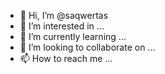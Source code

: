 - 👋 Hi, I’m @saqwertas
- 👀 I’m interested in ...
- 🌱 I’m currently learning ...
- 💞️ I’m looking to collaborate on ...
- 📫 How to reach me ...

<!---
saqwertas/saqwertas is a ✨ special ✨ repository because its `README.md` (this file) appears on your GitHub profile.
You can click the Preview link to take a look at your changes.
--->
